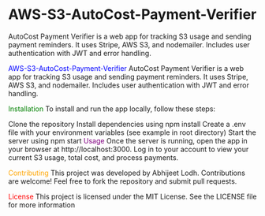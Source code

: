 # AWS-S3-AutoCost-Payment-Verifier
AutoCost Payment Verifier is a web app for tracking S3 usage and sending payment reminders. It uses Stripe, AWS S3, and nodemailer. Includes user authentication with JWT and error handling.


<span style="color:blue">AWS-S3-AutoCost-Payment-Verifier</span>
AutoCost Payment Verifier is a web app for tracking S3 usage and sending payment reminders. It uses Stripe, AWS S3, and nodemailer. Includes user authentication with JWT and error handling.

<span style="color:green">Installation</span>
To install and run the app locally, follow these steps:

Clone the repository
Install dependencies using npm install
Create a .env file with your environment variables (see example in root directory)
Start the server using npm start
<span style="color:purple">Usage</span>
Once the server is running, open the app in your browser at http://localhost:3000. Log in to your account to view your current S3 usage, total cost, and process payments.

<span style="color:orange">Contributing</span>
This project was developed by Abhijeet Lodh. Contributions are welcome! Feel free to fork the repository and submit pull requests.

<span style="color:red">License</span>
This project is licensed under the MIT License. See the LICENSE file for more information
